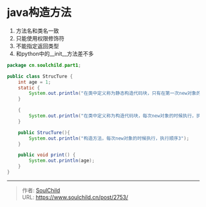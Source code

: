 # java构造方法

<!--more-->
1. 方法名和类名一致
2. 只能使用权限修饰符
3. 不能指定返回类型
4. 和python中的__init__方法差不多

```java
package cn.soulchild.part1;

public class StrucTure {
    int age = 1;
    static {
        System.out.println("在类中定义称为静态构造代码块，只有在第一次new对象的时候执行，执行顺序1");
    }

    {
        System.out.println("在类中定义称为构造代码块，每次new对象的时候执行，执行顺序2");
    }

    public StrucTure(){
        System.out.println("构造方法，每次new对象的时候执行，执行顺序3");
    }

    public void print() {
        System.out.println(age);
    }
}

```


---

> 作者: [SoulChild](https://www.soulchild.cn)  
> URL: https://www.soulchild.cn/post/2753/  


